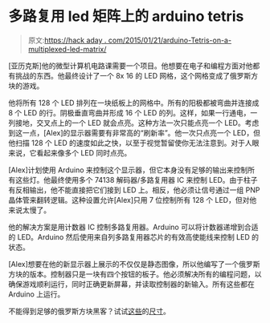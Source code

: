 # 多路复用 led 矩阵上的 arduino tetris

> 原文:[https://hack aday . com/2015/01/21/arduino-Tetris-on-a-multiplexed-led-matrix/](https://hackaday.com/2015/01/21/arduino-tetris-on-a-multiplexed-led-matrix/)

[亚历克斯]他的微型计算机电路课需要一个项目。他想要在电子和编程方面对他都有挑战的东西。他最终设计了一个 8x 16 的 LED 网格，这个网格变成了俄罗斯方块的游戏。

他将所有 128 个 LED 排列在一块纸板上的网格中。所有的阳极都被弯曲并连接成 8 个 LED 的行。阴极垂直弯曲并形成 16 个 LED 的列。这样，如果一行通电，一列接地，交叉点上的一个 LED 就会点亮。这种方法一次只能点亮一个 LED。考虑到这一点，[Alex]的显示器需要有非常高的“刷新率”。他一次只点亮一个 LED，但他扫描 128 个 LED 的速度如此之快，以至于视觉暂留使你无法注意到。对于人眼来说，它看起来像多个 LED 同时点亮。

[Alex]计划使用 Arduino 来控制这个显示器，但它本身没有足够的输出来控制所有这些灯。他最终使用多个 74138 解码器/多路复用器 IC 来控制 LED。由于柱子有反相输出，他不能直接把它们接到 LED 上。相反，他必须让信号通过一组 PNP 晶体管来翻转逻辑。这种设置允许[Alex]只用 7 位控制所有 128 个 LED，但对他来说太慢了。

他的解决方案是用计数器 IC 控制多路复用器。Arduino 可以将计数器递增到合适的 LED。Arduino 然后使用来自列多路复用器芯片的有效高使能线来控制 LED 的状态。

[Alex]想要在他的新显示器上展示的不仅仅是静态图像，所以他编写了一个俄罗斯方块的版本。控制器只是一块有四个按钮的板子。他必须解决所有的编程问题，以确保游戏顺利运行，同时正确更新屏幕，并读取控制器的新输入。所有这些都在 Arduino 上运行。

不能得到足够的俄罗斯方块黑客？试试[这些](http://hackaday.com/2013/09/28/breadboard-tetris-is-wire-artwork/ "Tetris on a breadboard")的[尺寸](http://hackaday.com/2014/04/26/playing-tetris-on-an-oscilloscope/ "Oscilloscope Tetris")。